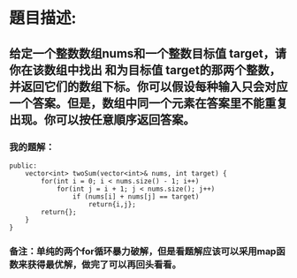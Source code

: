 # 題目描述:
## 给定一个整数数组nums和一个整数目标值 target，请你在该数组中找出 和为目标值 target的那两个整数，并返回它们的数组下标。你可以假设每种输入只会对应一个答案。但是，数组中同一个元素在答案里不能重复出现。你可以按任意順序返回答案。
### 我的題解：
```class Solution {
public:
    vector<int> twoSum(vector<int>& nums, int target) {
        for(int i = 0; i < nums.size() - 1; i++)
			for(int j = i + 1; j < nums.size(); j++)
				if (nums[i] + nums[j] == target)
					return{i,j};
		return{};
    }
}  
```
### **备注**：单纯的两个for循环暴力破解，但是看题解应该可以采用map函数来获得最优解，做完了可以再回头看看。
        
